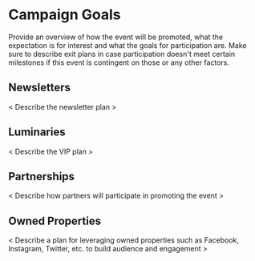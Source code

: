# Campaign Goals

Provide an overview of how the event will be promoted, what the expectation is for interest and what the goals for participation are. Make sure to describe exit plans in case participation doesn't meet certain milestones if this event is contingent on those or any other factors.

## Newsletters

< Describe the newsletter plan >

## Luminaries

< Describe the VIP plan >

## Partnerships

< Describe how partners will participate in promoting the event >

## Owned Properties

< Describe a plan for leveraging owned properties such as Facebook, Instagram, Twitter, etc. to build audience and engagement >

